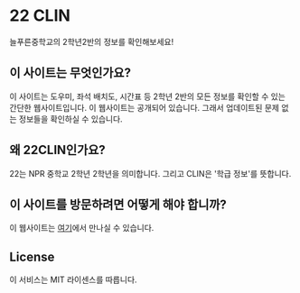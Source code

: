 # 22 CLIN

늘푸른중학교의 2학년2반의 정보를 확인해보세요!

## 이 사이트는 무엇인가요?

이 사이트는 도우미, 좌석 배치도, 시간표 등 2학년 2반의 모든 정보를 확인할 수 있는 간단한 웹사이트입니다. 이 웹사이트는 공개되어 있습니다. 그래서 업데이트된 문제 없는 정보들을 확인하실 수 있습니다.

## 왜 22CLIN인가요?

22는 NPR 중학교 2학년 2학년을 의미합니다. 그리고 CLIN은 '학급 정보'를 뜻합니다.

## 이 사이트를 방문하려면 어떻게 해야 합니까?

이 웹사이트는 [여기](https://22-clin.vercel.app)에서 만나실 수 있습니다.
## License

이 서비스는 MIT 라이센스를 따릅니다.

